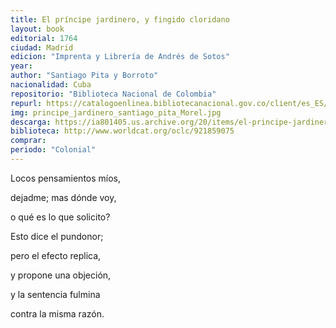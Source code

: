 ```yaml
---
title: El príncipe jardinero, y fingido cloridano
layout: book
editorial: 1764
ciudad: Madrid
edicion: "Imprenta y Librería de Andrés de Sotos"
year: 
author: "Santiago Pita y Borroto"
nacionalidad: Cuba
repositorio: "Biblioteca Nacional de Colombia"
repurl: https://catalogoenlinea.bibliotecanacional.gov.co/client/es_ES/default
img: principe_jardinero_santiago_pita_Morel.jpg
descarga: https://ia801405.us.archive.org/20/items/el-principe-jardinero-santiago-de-pita/El%20principe%20jardinero%20-%20Santiago%20de%20Pita.pdf
biblioteca: http://www.worldcat.org/oclc/921859075
comprar: 
periodo: "Colonial"
---
```

 

Locos pensamientos míos,
 
dejadme; mas dónde voy,
 
o qué es lo que solicito?
 
Esto dice el pundonor; 
 
pero el efecto replica,
 
y propone una objeción,
 
y la sentencia fulmina
 
contra la misma razón.

